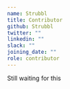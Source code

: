 ```yaml
---
name: Strubbl
title: Contributor
github: Strubbl
twitter: ""
linkedin: ""
slack: ""
joining_date: ""
role: contributor
---
```


Still waiting for this
